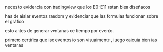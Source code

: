 necesito evidencia con tradingview que los E0-E11 estan bien diseñados

has de aislar eventos random y evidenciar que las formulas funcionan sobre el gráfico

esto antes de generar ventanas de tiempo por evento.



primero certifica que lso eventos lo son visualmente , luego calcula bien las ventanas
